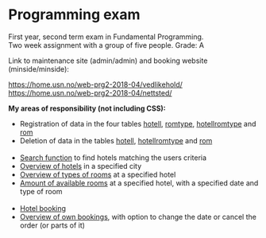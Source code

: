 # Programming exam
First year, second term exam in Fundamental Programming.<br>
Two week assignment with a group of five people. Grade: A<br>


Link to maintenance site (admin/admin) and booking website (minside/minside):<br>

https://home.usn.no/web-prg2-2018-04/vedlikehold/<br>
https://home.usn.no/web-prg2-2018-04/nettsted/<br>

<strong>My areas of responsibility (not including CSS):</strong><br>
<ul>
    <li>Registration of data in the four tables
        <a href="https://home.usn.no/web-prg2-2018-04/vedlikehold/registrerHotell.php">hotell</a>,
        <a href="https://home.usn.no/web-prg2-2018-04/vedlikehold/registrerRomtype.php">romtype</a>,
        <a href="https://home.usn.no/web-prg2-2018-04/vedlikehold/registrerHotellromtype.php">hotellromtype</a>
        and <a href="https://home.usn.no/web-prg2-2018-04/vedlikehold/registrerRom.php">rom</a></li>
    <li>Deletion of data in the tables
        <a href="https://home.usn.no/web-prg2-2018-04/vedlikehold/SlettHotell.php">hotell</a>,
        <a href="https://home.usn.no/web-prg2-2018-04/vedlikehold/SlettHotellromtype.php">hotellromtype</a>
        and <a href="https://home.usn.no/web-prg2-2018-04/vedlikehold/SlettRom.php">rom</a></li><br>
    <li><a href="https://home.usn.no/web-prg2-2018-04/nettsted/index.php">Search function</a> to find hotels matching the users criteria</li>
    <li><a href="https://home.usn.no/web-prg2-2018-04/nettsted/seHoteller.php">Overview of hotels</a> in a specified city</li>
    <li><a href="https://home.usn.no/web-prg2-2018-04/nettsted/seRomtyper.php">Overview of types of rooms</a> at a specified hotel</li>
    <li><a href="https://home.usn.no/web-prg2-2018-04/nettsted/finnRom.php">Amount of available rooms</a>
        at a specified hotel, with a specified date and type of room</li><br>
    <li><a href="https://home.usn.no/web-prg2-2018-04/nettsted/minside/bestillHotell.php">Hotel booking</a></li>
    <li><a href="https://home.usn.no/web-prg2-2018-04/nettsted/minside/seBestillinger.php">Overview of own bookings</a>,
        with option to change the date or cancel the order (or parts of it)</li>
  </ul>
